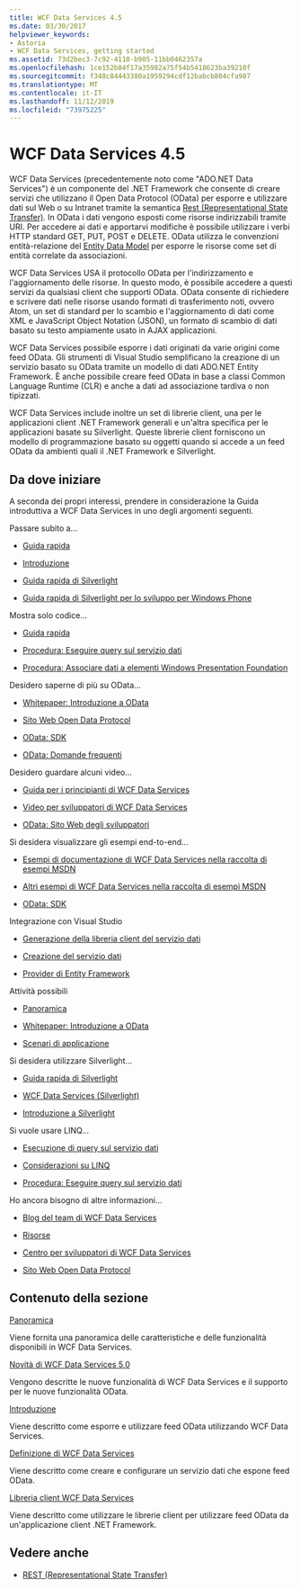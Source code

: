 ```yaml
---
title: WCF Data Services 4.5
ms.date: 03/30/2017
helpviewer_keywords:
- Astoria
- WCF Data Services, getting started
ms.assetid: 73d2bec3-7c92-4110-b905-11bb0462357a
ms.openlocfilehash: 1ce152b84f17a35982a75f54b5418623ba39210f
ms.sourcegitcommit: f348c84443380a1959294cdf12babcb804cfa987
ms.translationtype: MT
ms.contentlocale: it-IT
ms.lasthandoff: 11/12/2019
ms.locfileid: "73975225"
---
```

# <a name="wcf-data-services-45"></a>WCF Data Services 4.5

WCF Data Services (precedentemente noto come "ADO.NET Data Services") è un componente del .NET Framework che consente di creare servizi che utilizzano il Open Data Protocol (OData) per esporre e utilizzare dati sul Web o su Intranet tramite la semantica [Rest (Representational State Transfer)](https://go.microsoft.com/fwlink/?LinkId=113919). In OData i dati vengono esposti come risorse indirizzabili tramite URI. Per accedere ai dati e apportarvi modifiche è possibile utilizzare i verbi HTTP standard GET, PUT, POST e DELETE. OData utilizza le convenzioni entità-relazione del [Entity Data Model](../adonet/entity-data-model.md) per esporre le risorse come set di entità correlate da associazioni.

WCF Data Services USA il protocollo OData per l'indirizzamento e l'aggiornamento delle risorse. In questo modo, è possibile accedere a questi servizi da qualsiasi client che supporti OData. OData consente di richiedere e scrivere dati nelle risorse usando formati di trasferimento noti, ovvero Atom, un set di standard per lo scambio e l'aggiornamento di dati come XML e JavaScript Object Notation (JSON), un formato di scambio di dati basato su testo ampiamente usato in AJAX applicazioni.

WCF Data Services possibile esporre i dati originati da varie origini come feed OData. Gli strumenti di Visual Studio semplificano la creazione di un servizio basato su OData tramite un modello di dati ADO.NET Entity Framework. È anche possibile creare feed OData in base a classi Common Language Runtime (CLR) e anche a dati ad associazione tardiva o non tipizzati.

WCF Data Services include inoltre un set di librerie client, una per le applicazioni client .NET Framework generali e un'altra specifica per le applicazioni basate su Silverlight. Queste librerie client forniscono un modello di programmazione basato su oggetti quando si accede a un feed OData da ambienti quali il .NET Framework e Silverlight.

## <a name="where-should-i-start"></a>Da dove iniziare

A seconda dei propri interessi, prendere in considerazione la Guida introduttiva a WCF Data Services in uno degli argomenti seguenti.

Passare subito a...

- [Guida rapida](quickstart-wcf-data-services.md)

- [Introduzione](getting-started-with-wcf-data-services.md)

- [Guida rapida di Silverlight](https://go.microsoft.com/fwlink/?LinkID=192782)

- [Guida rapida di Silverlight per lo sviluppo per Windows Phone](https://go.microsoft.com/fwlink/?LinkID=214535)

Mostra solo codice...

- [Guida rapida](quickstart-wcf-data-services.md)

- [Procedura: Eseguire query sul servizio dati](how-to-execute-data-service-queries-wcf-data-services.md)

- [Procedura: Associare dati a elementi Windows Presentation Foundation](bind-data-to-wpf-elements-wcf-data-services.md)

Desidero saperne di più su OData...

- [Whitepaper: Introduzione a OData](https://go.microsoft.com/fwlink/?LinkId=220867)

- [Sito Web Open Data Protocol](https://go.microsoft.com/fwlink/?LinkID=184554)

- [OData: SDK](https://go.microsoft.com/fwlink/?LinkID=185248)

- [OData: Domande frequenti](https://go.microsoft.com/fwlink/?LinkId=185867)

Desidero guardare alcuni video...

- [Guida per i principianti di WCF Data Services](https://go.microsoft.com/fwlink/?LinkId=220864)

- [Video per sviluppatori di WCF Data Services](https://go.microsoft.com/fwlink/?LinkId=220861)

- [OData: Sito Web degli sviluppatori](https://go.microsoft.com/fwlink/?LinkId=185866)

Si desidera visualizzare gli esempi end-to-end...

- [Esempi di documentazione di WCF Data Services nella raccolta di esempi MSDN](https://go.microsoft.com/fwlink/?LinkID=220865)

- [Altri esempi di WCF Data Services nella raccolta di esempi MSDN](https://go.microsoft.com/fwlink/?LinkId=220866)

- [OData: SDK](https://go.microsoft.com/fwlink/?LinkID=185248)

Integrazione con Visual Studio

- [Generazione della libreria client del servizio dati](generating-the-data-service-client-library-wcf-data-services.md)

- [Creazione del servizio dati](creating-the-data-service.md)

- [Provider di Entity Framework](entity-framework-provider-wcf-data-services.md)

Attività possibili

- [Panoramica](wcf-data-services-overview.md)

- [Whitepaper: Introduzione a OData](https://go.microsoft.com/fwlink/?LinkId=220867)

- [Scenari di applicazione](application-scenarios-wcf-data-services.md)

Si desidera utilizzare Silverlight...

- [Guida rapida di Silverlight](https://go.microsoft.com/fwlink/?LinkID=192782)

- [WCF Data Services (Silverlight)](https://go.microsoft.com/fwlink/?LinkID=143149)

- [Introduzione a Silverlight](https://go.microsoft.com/fwlink/?LinkId=148366)

Si vuole usare LINQ...

- [Esecuzione di query sul servizio dati](querying-the-data-service-wcf-data-services.md)

- [Considerazioni su LINQ](linq-considerations-wcf-data-services.md)

- [Procedura: Eseguire query sul servizio dati](how-to-execute-data-service-queries-wcf-data-services.md)

Ho ancora bisogno di altre informazioni...

- [Blog del team di WCF Data Services](https://go.microsoft.com/fwlink/?LinkID=150511)

- [Risorse](wcf-data-services-resources.md)

- [Centro per sviluppatori di WCF Data Services](https://go.microsoft.com/fwlink/?LinkId=220868)

- [Sito Web Open Data Protocol](https://go.microsoft.com/fwlink/?LinkID=184554)

## <a name="in-this-section"></a>Contenuto della sezione

[Panoramica](wcf-data-services-overview.md)

Viene fornita una panoramica delle caratteristiche e delle funzionalità disponibili in WCF Data Services.

[Novità di WCF Data Services 5,0](https://docs.microsoft.com/previous-versions/dotnet/wcf-data-services/ee373845(v=vs.103))

Vengono descritte le nuove funzionalità di WCF Data Services e il supporto per le nuove funzionalità OData.

[Introduzione](getting-started-with-wcf-data-services.md)

Viene descritto come esporre e utilizzare feed OData utilizzando WCF Data Services.

[Definizione di WCF Data Services](defining-wcf-data-services.md)

Viene descritto come creare e configurare un servizio dati che espone feed OData.

[Libreria client WCF Data Services](wcf-data-services-client-library.md)

Viene descritto come utilizzare le librerie client per utilizzare feed OData da un'applicazione client .NET Framework.

## <a name="see-also"></a>Vedere anche

- [REST (Representational State Transfer)](https://go.microsoft.com/fwlink/?LinkId=113919)
